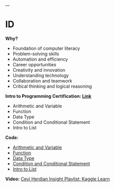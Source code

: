 __

# ID

**Why?**

* Foundation of computer literacy
* Problem-solving skills
* Automation and efficiency
* Career opportunities
* Creativity and innovation
* Understanding technology
* Collaboration and teamwork
* Critical thinking and logical reasoning

**Intro to Programming Certification: [Link](https://www.kaggle.com/learn/intro-to-programming)**
* Arithmetic and Variable
* Function
* Data Type
* Condition and Conditional Statement
* Intro to List

**Code:**

* [Arithmetic and Variable](https://colab.research.google.com/drive/1goYkfMay2Eez9pvgsVTO5uTUDKV-ys9X?usp=sharing)
* [Function](https://colab.research.google.com/drive/1ksPrNI4dNLf9IJ8CndJk9V49sW8pboEP?usp=sharing)
* [Data Type](https://colab.research.google.com/drive/1v1QKVXUUmFcagDDQp-JISwvmt8bbv709?usp=sharing)
* [Condition and Conditional Statement](https://colab.research.google.com/drive/1c8lLrflPAmljsU12R3KGLMSdZ_Jvyjnw?usp=sharing)
* [Intro to List](https://colab.research.google.com/drive/1eQv4h1vpQBUeU8Ao530JUqSX5scQ3geM?usp=sharing)

**Video:** [Cevi Herdian Insight Playlist: Kaggle Learn](https://www.youtube.com/watch?v=u45eQCizFaE&list=PLpYihmZSQbl_YzLGRkyMqruoayro8C7Eq)

